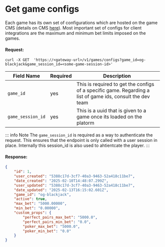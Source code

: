 # Get game configs

Each game has its own set of configurations which are hosted on the game CMS (details on CMS [here](../game-cms.md)). Most important set of configs for client integrations are the maximum and minimum bet limits imposed on the games.


#### Request:
```curl
curl -X GET  'https://<gateway-url>/v1/games/configs?game_id=og-blackjack&game_session_id=<some-game-session-id>'
```
| Field Name | Required | Description | 
| ------ | ------ | ------|
|`game_id` | yes | This is required to get the configs of a specific game. Regarding a list of game ids, consult the dev team |
|`game_session_id` | yes | This is a uuid that is given to a game once its loaded on the platorm | 


::: info Note 
The `game_session_id` is required as a way to authenticate the request. This ensures that the endpoint is only called with a user session in place. Internally this session_id is also used to ahtientcate the player.
:::

#### Response:
```json
{
    "id": 1,
    "user_created": "5388c17d-3cf7-40a3-9463-52a418c11be7",
    "date_created": "2025-02-10T14:48:07.299Z",
    "user_updated": "5388c17d-3cf7-40a3-9463-52a418c11be7",
    "date_updated": "2025-02-13T16:15:02.601Z",
    "game_id": "og-blackjack",
    "active": true,
    "max_bet": "5000.00000",
    "min_bet": "0.00000",
    "custom_props": {
        "perfect_pairs_max_bet": "5000.0",
        "perfect_pairs_min_bet": "0.0",
        "poker_max_bet": "5000.0",
        "poker_min_bet": "0.0"
    }
}
```

